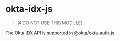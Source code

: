 # okta-idx-js

> :x: DO NOT USE THIS MODULE!

The Okta IDX API is supported in [@okta/okta-auth-js](https://github.com/okta/okta-auth-js/blob/master/docs/idx.md)

